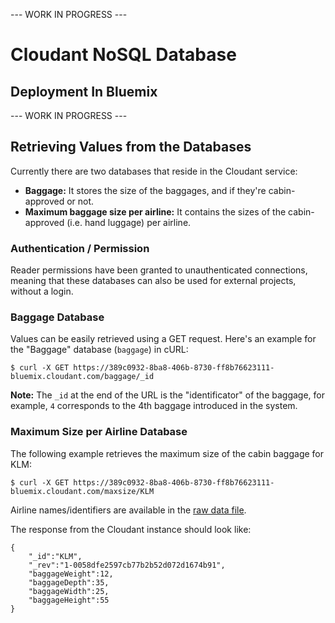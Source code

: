 --- WORK IN PROGRESS ---

# Cloudant NoSQL Database

## Deployment In Bluemix

--- WORK IN PROGRESS ---

## Retrieving Values from the Databases

Currently there are two databases that reside in the Cloudant service:

* **Baggage:** It stores the size of the baggages, and if they're cabin-approved or not.
* **Maximum baggage size per airline:** It contains the sizes of the cabin-approved (i.e. hand luggage) per airline.

### Authentication / Permission

Reader permissions have been granted to unauthenticated connections, meaning that these databases can also be used for external projects, without a login.

### Baggage Database

Values can be easily retrieved using a GET request. Here's an example for the "Baggage" database (`baggage`) in cURL:

    $ curl -X GET https://389c0932-8ba8-406b-8730-ff8b76623111-bluemix.cloudant.com/baggage/_id

**Note:** The `_id` at the end of the URL is the "identificator" of the baggage, for example, `4` corresponds to the 4th baggage introduced in the system.

### Maximum Size per Airline Database

The following example retrieves the maximum size of the cabin baggage for KLM:

    $ curl -X GET https://389c0932-8ba8-406b-8730-ff8b76623111-bluemix.cloudant.com/maxsize/KLM

Airline names/identifiers are available in the [raw data file](./max-baggage-size-db.txt).

The response from the Cloudant instance should look like:

```shell
{
	"_id":"KLM",
	"_rev":"1-0058dfe2597cb77b2b52d072d1674b91",
	"baggageWeight":12,
	"baggageDepth":35,
	"baggageWidth":25,
	"baggageHeight":55
}
```
